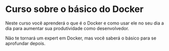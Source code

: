 Curso sobre o básico do Docker
==============================

Neste curso você aprenderá o que é o Docker e como usar ele no seu dia a dia para aumentar
sua produtividade como desenvolvedor.

Não te tornará um expert em Docker, mas você saberá o básico para se aprofundar depois.
